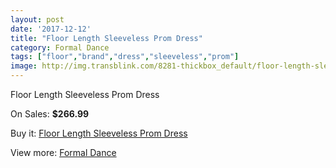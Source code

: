 ```yaml
---
layout: post
date: '2017-12-12'
title: "Floor Length Sleeveless Prom Dress"
category: Formal Dance
tags: ["floor","brand","dress","sleeveless","prom"]
image: http://img.transblink.com/8281-thickbox_default/floor-length-sleeveless-prom-dress.jpg
---
```

Floor Length Sleeveless Prom Dress

On Sales: **$266.99**
<a href="https://www.transblink.com/en/formal-dance/2709-floor-length-sleeveless-prom-dress.html"><amp-img layout="responsive" width="600" height="600" src="//img.transblink.com/8281-thickbox_default/floor-length-sleeveless-prom-dress.jpg" alt="Floor Length Sleeveless Prom Dress 0" /></a>
<a href="https://www.transblink.com/en/formal-dance/2709-floor-length-sleeveless-prom-dress.html"><amp-img layout="responsive" width="600" height="600" src="//img.transblink.com/8282-thickbox_default/floor-length-sleeveless-prom-dress.jpg" alt="Floor Length Sleeveless Prom Dress 1" /></a>

Buy it: [Floor Length Sleeveless Prom Dress](https://www.transblink.com/en/formal-dance/2709-floor-length-sleeveless-prom-dress.html "Floor Length Sleeveless Prom Dress")

View more: [Formal Dance](https://www.transblink.com/en/6-formal-dance "Formal Dance")